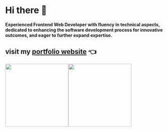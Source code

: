 <h1> Hi there 👋</h1>
<h4 >Experienced Frontend Web Developer with fluency in technical aspects, dedicated to enhancing the
software development process for innovative outcomes, and eager to further expand expertise.</h4>

## visit my [portfolio website](https://golf-grab.vercel.app) 👈

<div style="display:flex;">
  <img height=200 src="https://grs-ashy.vercel.app/api?username=GolfGrab&hide_rank=true&show_icons=true&hide=stars,issues&theme=dark&show=reviews,prs_merged&icon_color=3178c6" />
  <img height=200 src="https://grs-ashy.vercel.app/api/top-langs/?username=GolfGrab&layout=compact&exclude_repo=grs,atset,dxp,gtp,cwg,portfolio&size_weight=0.5&count_weight=0.5&hide=html&card_width=320&theme=dark" />
</div>
<!-- <img height=200 src="https://streak-stats.demolab.com?user=GolfGrab&theme=dark&date_format=j%20M%5B%20Y%5D&card_width=685" alt="GitHub Streak" /> -->
